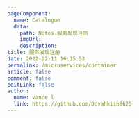```yaml
---
pageComponent:
  name: Catalogue
  data:
    path: Notes.服务发现注册
    imgUrl: 
    description: 
title: 服务发现注册
date: 2022-02-11 16:15:53
permalink: /microservices/container
article: false
comment: false
editLink: false
author:
  name: vance l
  link: https://github.com/Dovahkiin8625
---
```

